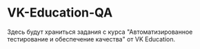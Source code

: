 # VK-Education-QA

Здесь будут храниться задания с курса "Автоматизированное тестирование и обеспечение качества" от VK Education.
